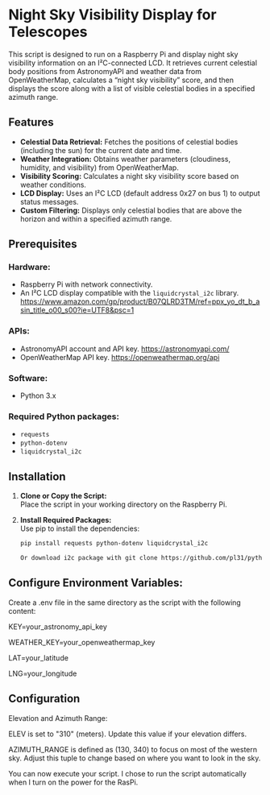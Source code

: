 # Night Sky Visibility Display for Telescopes

This script is designed to run on a Raspberry Pi and display night sky visibility information on an I²C-connected LCD. It retrieves current celestial body positions from AstronomyAPI and weather data from OpenWeatherMap, calculates a “night sky visibility” score, and then displays the score along with a list of visible celestial bodies in a specified azimuth range.

## Features

- **Celestial Data Retrieval:** Fetches the positions of celestial bodies (including the sun) for the current date and time.
- **Weather Integration:** Obtains weather parameters (cloudiness, humidity, and visibility) from OpenWeatherMap.
- **Visibility Scoring:** Calculates a night sky visibility score based on weather conditions.
- **LCD Display:** Uses an I²C LCD (default address 0x27 on bus 1) to output status messages.
- **Custom Filtering:** Displays only celestial bodies that are above the horizon and within a specified azimuth range.

## Prerequisites

### Hardware:
- Raspberry Pi with network connectivity.
- An I²C LCD display compatible with the `liquidcrystal_i2c` library. https://www.amazon.com/gp/product/B07QLRD3TM/ref=ppx_yo_dt_b_asin_title_o00_s00?ie=UTF8&psc=1

### APIs:
- AstronomyAPI account and API key. https://astronomyapi.com/
- OpenWeatherMap API key. https://openweathermap.org/api

### Software:
- Python 3.x

### Required Python packages:
- `requests`
- `python-dotenv`
- `liquidcrystal_i2c`

## Installation

1. **Clone or Copy the Script:**  
   Place the script in your working directory on the Raspberry Pi.

2. **Install Required Packages:**  
   Use pip to install the dependencies:

   ```bash
   pip install requests python-dotenv liquidcrystal_i2c

   Or download i2c package with git clone https://github.com/pl31/python-liquidcrystal_i2c.git

## Configure Environment Variables:
Create a .env file in the same directory as the script with the following content:

KEY=your_astronomy_api_key

WEATHER_KEY=your_openweathermap_key

LAT=your_latitude

LNG=your_longitude


## Configuration

Elevation and Azimuth Range:

ELEV is set to "310" (meters). Update this value if your elevation differs.

AZIMUTH_RANGE is defined as (130, 340) to focus on most of the western sky. Adjust this tuple to change based on where you want to look in the sky.


You can now execute your script. I chose to run the script automatically when I turn on the power for the RasPi. 

